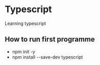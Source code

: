 # Typescript
Learning typescript

## How to run first programme
 <ul>
  <li>npm init -y</li>
  <li>npm install --save-dev typescript</li>
  
 </ul>
 
 
